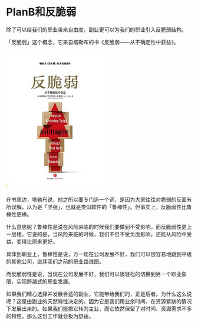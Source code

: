 # PlanB和反脆弱

除了可以给我们的职业带来自由度，副业更可以为我们的职业引入反脆弱结构。

「反脆弱」这个概念，它来自塔勒布的书《反脆弱——从不确定性中获益》。

![picture 1](images/08ddbed8247c27170ccbca8f3071454c792634310b94d14fcdb3b68f448df65f.png)  

在书里边，塔勒布说，他之所以要专门造一个词，是因为大家往往对脆弱的反面有所误解，以为是「坚强」，也就是类似软件的「鲁棒性」。但事实上，反脆弱性比鲁棒性更棒。

什么意思呢？鲁棒性是说在风险来临的时候我们要做到不受影响。而反脆弱性更上一层楼，它说的是，当风险来临的时候，我们不但不受负面影响，还能从风险中受益，变得比原来更好。

具体到职业上，鲁棒性是说，万一现在公司发展不好，我们可以很容易地跳到平级的其他公司，继续我们之前的职业路线图。

而反脆弱性是说，当现在公司发展不好，我们可以很轻松的切换到另一个职业象限，实现跨越式的职业发展。

如果我们精心选择并发展合适的副业，它能带给我们的，正是后者。为什么这么说呢？这是由副业的天然特性决定的。因为它是我们用业余时间、在资源紧缺的情况下发展出来的。如果我们能把它转为主业，而它依然保留了对时间、资源需求不多的特性，那么这份工作就会极为舒适。
